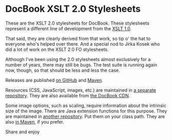 # DocBook XSLT 2.0 Stylesheets

These are the XSLT 2.0 stylesheets for DocBook. These stylesheets
represent a different line of development from the
[XSLT 1.0](https://github.com/docbook/xslt10-stylesheets).

That said, they are clearly derived from that work, so tip o' the hat
to everyone who's helped over there. And a special nod to Jirka Kosek
who did a lot of work on the XSLT 2.0 FO stylesheets.

Although I've been using the 2.0 stylesheets almost exclusively for a
number of years, there may still be bugs. The test suite is running
again now, though, so that should be less and less the case.

Releases are published
[on GitHub](https://github.com/docbook/xslt20-stylesheets/releases)
and
[Maven](https://search.maven.org/#search%7Cga%7C1%7Ca%3A%22docbook-xslt2%22).

Resources (CSS, JavaScript, images, etc.) are maintained in
[a separate repository](https://github.com/docbook/xslt20-resources).
They are also available from [the DocBook CDN](http://cdn.docbook.org/).

Some image options, such as scaling, require information about the intrinsic
size of the image. There are Java extension functions for this purpose.
They are maintained in
[another repository](https://github.com/docbook/xslt20-java). Put them
on your class path. They are also
[in Maven](https://search.maven.org/#search%7Cga%7C1%7Ca%3A%22docbook-xsl-java-saxon%22), if you prefer.

Share and enjoy
